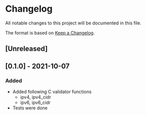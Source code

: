 # Changelog
All notable changes to this project will be documented in this file.

The format is based on [Keep a Changelog](https://keepachangelog.com/en/1.0.0/).

## [Unreleased]

## [0.1.0] - 2021-10-07
### Added
- Added following C validator functions
  - ipv4, ipv4_cidr
  - ipv6, ipv6_cidr
- Tests were done
